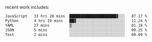 
<!--<img width="1415" height="100" alt="blu" src="https://github.com/rdsilva01/rdsilva01/assets/101207588/deb060e5-d035-4f09-b511-e3f50605b207">-->

<!-- \> Enthusiastic about developing and building solutions <br>
\> Computer Science and Engineering @ UBI -->

<!-- <a href="https://www.rodrigosilva.live/">personal website</a> 🏁 -->

<!-- ![](https://komarev.com/ghpvc/?username=rdsilva01) -->

recent work includes:
<!--START_SECTION:waka-->

```txt
JavaScript   33 hrs 28 mins  █████████████████████▓░░░   87.17 %
Python       4 hrs 19 mins   ██▓░░░░░░░░░░░░░░░░░░░░░░   11.24 %
YAML         27 mins         ▒░░░░░░░░░░░░░░░░░░░░░░░░   01.18 %
JSON         5 mins          ░░░░░░░░░░░░░░░░░░░░░░░░░   00.25 %
Text         2 mins          ░░░░░░░░░░░░░░░░░░░░░░░░░   00.09 %
```

<!--END_SECTION:waka-->

